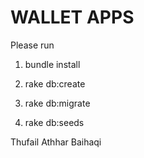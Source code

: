 # WALLET APPS

Please run 

1. bundle install

2. rake db:create

3. rake db:migrate

4. rake db:seeds

Thufail Athhar Baihaqi
